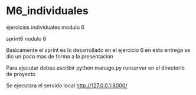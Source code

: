 # M6_individuales
ejercicios individuales modulo 6 


sprint6 nodulo 6


Basicamente el sprint es lo desarrollado en el ejercicio 6 
en esta entrega se dio un poco mas de forma a la presentacion

Para ejecutar debes escribir python manage.py runserver en el directorio de proyecto

Se ejecutara el servido local http://127.0.0.1:8000/



